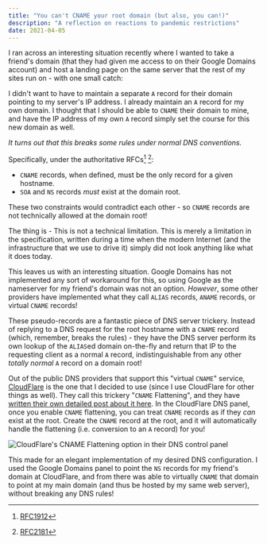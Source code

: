 ```yaml
---
title: "You can't CNAME your root domain (but also, you can!)"
description: "A reflection on reactions to pandemic restrictions"
date: 2021-04-05 
---
```


I ran across an interesting situation recently where I wanted to take a friend's domain (that they had given me access to on their Google Domains account) and host a landing page on the same server that the rest of my sites run on - with one small catch:

I didn't want to have to maintain a separate `A` record for their domain pointing to my server's IP address. I already maintain an `A` record for my own domain. I thought that I should be able to `CNAME` their domain to mine, and have the IP address of my own `A` record simply set the course for this new domain as well.

_It turns out that this breaks some rules under normal DNS conventions._

Specifically, under the authoritative RFCs[^0] [^1]:

- `CNAME` records, when defined, must be the only record for a given hostname.
- `SOA` and `NS` records _must_ exist at the domain root.

These two constraints would contradict each other - so `CNAME` records are not technically allowed at the domain root!

The thing is - This is not a technical limitation. This is merely a limitation in the specification, written during a time when the modern Internet (and the infrastructure that we use to drive it) simply did not look anything like what it does today.

This leaves us with an interesting situation. Google Domains has not implemented any sort of workaround for this, so using Google as the nameserver for my friend's domain was not an option. _However_, some other providers have implemented what they call `ALIAS` records, `ANAME` records, or virtual `CNAME` records!

These pseudo-records are a fantastic piece of DNS server trickery. Instead of replying to a DNS request for the root hostname with a `CNAME` record (which, remember, breaks the rules) - they have the DNS server perform its own lookup of the `ALIAS`ed domain on-the-fly and return that IP to the requesting client as a normal `A` record, indistinguishable from any other _totally normal_ `A` record on a domain root!

Out of the public DNS providers that support this "virtual `CNAME`" service, [CloudFlare](https://cloudflare.com) is the one that I decided to use (since I use CloudFlare for other things as well). They call this trickery "`CNAME` Flattening", and they have [written their own detailed post about it here](https://blog.cloudflare.com/introducing-cname-flattening-rfc-compliant-cnames-at-a-domains-root/). In the CloudFlare DNS panel, once you enable `CNAME` flattening, you can treat `CNAME` records as if they _can_ exist at the root. Create the `CNAME` record at the root, and it will automatically handle the flattening (i.e. conversion to an `A` record) for you!

![CloudFlare's CNAME Flattening option in their DNS control panel](/images/cloudflare-cname-flattening.png)

This made for an elegant implementation of my desired DNS configuration. I used the Google Domains panel to point the `NS` records for my friend's domain at CloudFlare, and from there was able to virtually `CNAME` that domain to point at my main domain (and thus be hosted by my same web server), without breaking any DNS rules!

[^0]: [RFC1912](https://tools.ietf.org/html/rfc1912)
[^1]: [RFC2181](https://tools.ietf.org/html/rfc2181)
